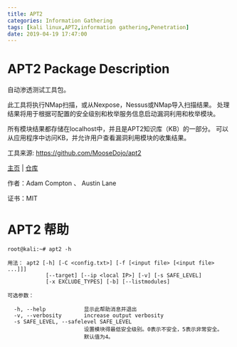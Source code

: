 ```yaml
---
title: APT2
categories: Information Gathering
tags: [kali linux,APT2,information gathering,Penetration]
date: 2019-04-19 17:47:00
---
```


APT2 Package Description
========================

自动渗透测试工具包。

此工具将执行NMap扫描，或从Nexpose，Nessus或NMap导入扫描结果。 处理结果将用于根据可配置的安全级别和枚举服务信息启动漏洞利用和枚举模块。

所有模块结果都存储在localhost中，并且是APT2知识库（KB）的一部分。 可以从应用程序中访问KB，并允许用户查看漏洞利用模块的收集结果。

工具来源: https://github.com/MooseDojo/apt2

[主页][1] | [仓库][2]

作者：Adam Compton 、 Austin Lane

证书：MIT

APT2 帮助
=========

```
root@kali:~# apt2 -h

用法： apt2 [-h] [-C <config.txt>] [-f [<input file> [<input file> ...]]]
            [--target] [--ip <local IP>] [-v] [-s SAFE_LEVEL]
            [-x EXCLUDE_TYPES] [-b] [--listmodules]

可选参数：

  -h, --help            显示此帮助消息并退出
  -v, --verbosity       increase output verbosity
  -s SAFE_LEVEL, --safelevel SAFE_LEVEL
                        设置模块得最低安全级别。0表示不安全，5表示非常安全。
                        默认值为4。






```








  [1]: https://github.com/MooseDojo/apt2
  [2]: http://git.kali.org/gitweb/?p=packages/apt2.git
